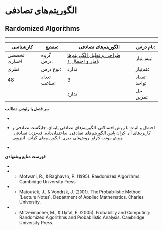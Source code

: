 # الگوریتم‌های تصادفی
## Randomized Algorithms
_______________________________________________________________________________
| کارشناسی      | مقطع:       | الگوریتم‌های تصادفی                                                                                                                        | نام درس:    |
| ------------- | ----------- | ------------------------------------------------------------------------------------------------------------------------------------------ | ----------- |
| تخصصی اختیاری | گروه درس:   | [طراحی و تحلیل الگوریتم‌ها](../mandatory/Design-and-Analysis-of-Algorithms.md) ،[آمار و احتمال ۱](../base/Probability-and-Statistics-I.md) | پیش‌نیاز:   |
| نظری          | نوع درس:    | ندارد                                                                                                                                      | هم‌نیاز:    |
| 48            | تعداد ساعت: | 3                                                                                                                                          | تعداد واحد: |
|               |             |  ندارد                                                                                                                                     | حل تمرین:   |

**سر فصل یا رئوس مطالب**

-

- احتمال و اثبات با روش احتمالاتی. الگوریتم‌های تصادفی پایه‌ای. جایگشت تصادفی و کاربردهای‌ آن. کران پایین الگوریتم‌های تصادفی. ساختمان‌داده. قدم‌زدن تصادفی. روش مونت کارلو. روش‌های جبری. الگوریتم‌های گراف. آنتروپی.

-

**فهرست منابع پیشنهادی**

-

- - Motwani, R., & Raghavan, P. (1995). Randomized Algorithms. Cambridge University Press.

- - Matoušek, J., & Vondrák, J. (2001). The Probabilistic Method [Lecture Notes]. Department of Applied Mathematics, Charles University.

- - Mitzenmacher, M., & Upfal, E. (2005). Probability and Computing: Randomized Algorithms and Probabilistic Analysis. Cambridge University Press.
